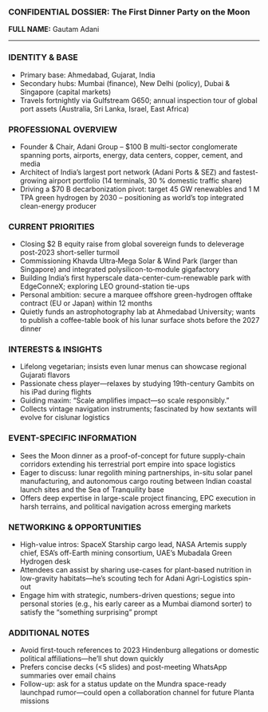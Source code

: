 ### CONFIDENTIAL DOSSIER: The First Dinner Party on the Moon

**FULL NAME:** Gautam Adani

---
### IDENTITY & BASE
- Primary base: Ahmedabad, Gujarat, India  
- Secondary hubs: Mumbai (finance), New Delhi (policy), Dubai & Singapore (capital markets)  
- Travels fortnightly via Gulfstream G650; annual inspection tour of global port assets (Australia, Sri Lanka, Israel, East Africa)  

### PROFESSIONAL OVERVIEW
- Founder & Chair, Adani Group – $100 B multi-sector conglomerate spanning ports, airports, energy, data centers, copper, cement, and media  
- Architect of India’s largest port network (Adani Ports & SEZ) and fastest-growing airport portfolio (14 terminals, 30 % domestic traffic share)  
- Driving a $70 B decarbonization pivot: target 45 GW renewables and 1 M TPA green hydrogen by 2030 – positioning as world’s top integrated clean-energy producer  

### CURRENT PRIORITIES
- Closing $2 B equity raise from global sovereign funds to deleverage post-2023 short-seller turmoil  
- Commissioning Khavda Ultra‐Mega Solar & Wind Park (larger than Singapore) and integrated polysilicon-to‐module gigafactory  
- Building India’s first hyperscale data-center-cum-renewable park with EdgeConneX; exploring LEO ground-station tie-ups  
- Personal ambition: secure a marquee offshore green-hydrogen offtake contract (EU or Japan) within 12 months  
- Quietly funds an astrophotography lab at Ahmedabad University; wants to publish a coffee-table book of his lunar surface shots before the 2027 dinner  

### INTERESTS & INSIGHTS
- Lifelong vegetarian; insists even lunar menus can showcase regional Gujarati flavors  
- Passionate chess player—relaxes by studying 19th-century Gambits on his iPad during flights  
- Guiding maxim: “Scale amplifies impact—so scale responsibly.”  
- Collects vintage navigation instruments; fascinated by how sextants will evolve for cislunar logistics  

### EVENT-SPECIFIC INFORMATION
- Sees the Moon dinner as a proof-of-concept for future supply-chain corridors extending his terrestrial port empire into space logistics  
- Eager to discuss: lunar regolith mining partnerships, in-situ solar panel manufacturing, and autonomous cargo routing between Indian coastal launch sites and the Sea of Tranquility base  
- Offers deep expertise in large-scale project financing, EPC execution in harsh terrains, and political navigation across emerging markets  

### NETWORKING & OPPORTUNITIES
- High-value intros: SpaceX Starship cargo lead, NASA Artemis supply chief, ESA’s off-Earth mining consortium, UAE’s Mubadala Green Hydrogen desk  
- Attendees can assist by sharing use-cases for plant-based nutrition in low-gravity habitats—he’s scouting tech for Adani Agri-Logistics spin-out  
- Engage him with strategic, numbers-driven questions; segue into personal stories (e.g., his early career as a Mumbai diamond sorter) to satisfy the “something surprising” prompt  

### ADDITIONAL NOTES
- Avoid first-touch references to 2023 Hindenburg allegations or domestic political affiliations—he’ll shut down quickly  
- Prefers concise decks (<5 slides) and post-meeting WhatsApp summaries over email chains  
- Follow-up: ask for a status update on the Mundra space-ready launchpad rumor—could open a collaboration channel for future Planta missions